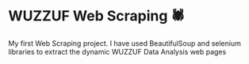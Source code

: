 # WUZZUF Web Scraping :spider:	
My first Web Scraping project. I have used BeautifulSoup and selenium libraries to extract the dynamic WUZZUF Data Analysis web pages
